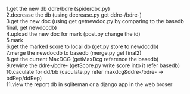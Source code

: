 1.get the new db ddre/bdre (spiderdbx.py)    
2.decrease the db (using decrease.py get ddre-/bdre-)    
3.get the new doc (using get getnewdoc.py by comparing to the basedb final, get newdocdb)     
4.upload the new doc for mark (post.py  change the id)     
5.mark    
6.get the marked score to local db (get.py store to newdocdb)     
7.merge the newdocdb to basedb (merge.py  get final2)     
8.get the current MaxDCG (getMaxDcg reference the basedb)     
9.rewirte the ddre-/bdre- (getScore.py  write score into it refer basedb)     
10.caculate for dd/bb (caculate.py refer maxdcg&ddre-/bdre-  ->  bdRep/ddRep)     
11.view the report db in sqliteman or a django app in the web broser    
